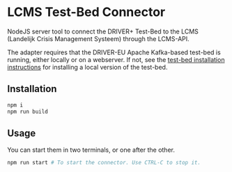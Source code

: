 # LCMS Test-Bed Connector

NodeJS server tool to connect the DRIVER+ Test-Bed to the LCMS (Landelijk Crisis Management Systeem) through the LCMS-API. 

The adapter requires that the DRIVER-EU Apache Kafka-based test-bed is running, either locally or on a webserver. If not, see the [test-bed installation instructions](https://github.com/DRIVER-EU/test-bed) for installing a local version of the test-bed. 

## Installation

```bash
npm i
npm run build
```

## Usage

You can start them in two terminals, or one after the other.

```bash
npm run start # To start the connector. Use CTRL-C to stop it.
```
